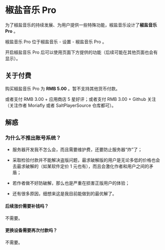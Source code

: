 # 椒盐音乐 Pro

为了椒盐音乐的持续发展、为用户提供一些特殊功能，椒盐音乐设计了**椒盐音乐 Pro** 。

椒盐音乐 Pro 位于椒盐音乐 - 设置 - 椒盐音乐 Pro 。

开启椒盐音乐 Pro 后可以使用页面下方提供的功能（后续可能在其他页面也会有显示）。

## 关于付费

购买椒盐音乐 Pro 为 **RMB 5.00** 。暂不支持其他货币付款。

或者支付 RMB 3.00 + 应用商店 5 星好评；或者支付 RMB 3.00 + Github 关注（关注作者 Moriafly 或者 SaltPlayerSource 仓库都可）。

## 解惑

### 为什么不推出账号系统？

- 服务器开发我不怎么会，而且需要维护费，还要防止服务器“炸”了；

- 采取检验付款并不能解决盗版问题，最求破解版的用户是无论多低的价格也会去最求破解的（如某软件定价 1 元也有），而且会激化作者和用户之间的矛盾；

- 若作者做不好防破解，那么也是严重在损害正版用户的体验；

- 还有很多原因，细想来这是我目前能做到的最优解了。

#### 后续涨价需要补钱吗？

不需要。

#### 更换设备需要再次付款吗？

不需要。